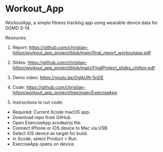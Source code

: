 # Workout_App

WorkoutApp, a simple fitness tracking app using wearable device data for DGMD S-14.

Resouces: 

1. Report: https://github.com/christian-hilton/workout_app_project/blob/main/final_report_workoutapp.pdf

2. Slides: https://github.com/christian-hilton/workout_app_project/blob/main/FinalProject_slides_chilton.pdf

3. Demo video: https://youtu.be/OglkUN-5nDE

4. Code: https://github.com/christian-hilton/workout_app_project/tree/main/ExerciseApp

5. Instructions to run code:
- Required: Current Xcode macOS app.
- Download repo from GitHub.
- Open ExerciseApp.xcodeproj file.
- Connect iPhone or iOS device to Mac via USB.
- Select iOS device as target for build.
- in Xcode, select Product > Run.
- ExerciseApp opens on device.
